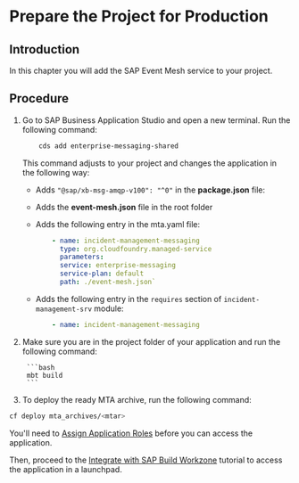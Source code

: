 # Prepare the Project for Production

## Introduction

In this chapter you will add the SAP Event Mesh service to your project.

## Procedure

1. Go to SAP Business Application Studio and open a new terminal. Run the following command:

    ```bash
        cds add enterprise-messaging-shared
    ```

    This command adjusts to your project and changes the application in the following way:

    - Adds `"@sap/xb-msg-amqp-v100": "^0"` in the **package.json** file:
    - Adds the **event-mesh.json** file in the root folder
    - Adds the following entry in the mta.yaml file:

        ```yaml
            - name: incident-management-messaging
              type: org.cloudfoundry.managed-service
              parameters:
              service: enterprise-messaging
              service-plan: default
              path: ./event-mesh.json`
         ```
    - Adds the following entry in the `requires` section of `incident-management-srv` module:

        ```yaml
            - name: incident-management-messaging
        ```

2. Make sure you are in the project folder of your application and run the following command:

        ```bash
        mbt build
        ```

3. To deploy the ready MTA archive, run the following command:

```bash
cf deploy mta_archives/<mtar>
```

You'll need to [Assign Application Roles](https://developers.sap.com/tutorials/user-role-assignment.html) before you can access the application.

Then, proceed to the [Integrate with SAP Build Workzone](https://developers.sap.com/tutorials/integrate-with-work-zone.html) tutorial to access the application in a launchpad.


